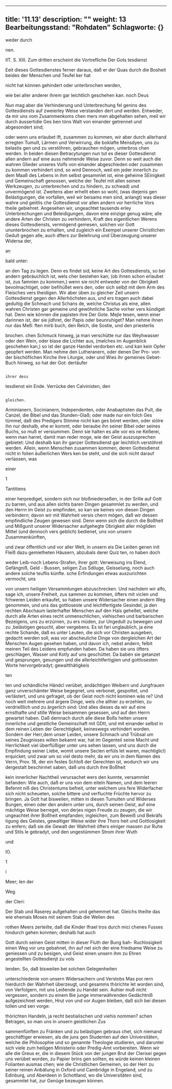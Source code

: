 
---
title: '11.13'
description: ""
weight: 13
Bearbeitungsstand: "Rohdaten"
Schlagworte: {}
---
<!-- Seite 516 -->


weder durch

nen.

IIT. S. XIII. Zum dritten erscheint die Vortrefliche Der Gots tesdienst

Eeit dieses Gottesdienstes ferner daraus, daß er der Quas durch die Bosheit beides der Menschen und Teufel ker hat

nicht hat können gehindert oder unterbrochen werden,

wie bei aller anderer ihrem gar leichtlich geschehen kan. noch Deus

Nun mag aber die Verhinderung und Unterbrechung fel genins des Gottesdiensts auf zweierley Weise verstanden dert und werden. Entweder, da mir uns vom Zusammenkoms chen mers men abgehalten sehen, meil wir durch äussertidie Ges ben tóns Walt von einander getrennet und abgesondert sind;

oder wenn uns erlaubet ift, zusammen zu kommen, wir aber durch allerhand erregten Tumult, Lärmen und Verwirrung, die boklafte Mensdyen, uns zu belastis gen und zu verstöhren, gebrauchen mögen, unterbros chen werden. In beiden diesen Betracytungen nun tut es dieser Gottesdienst allen andern auf eine auss nehmende Weise zuvor. Denn so weit auch die wahren Glieder unseres Volfs von einander abgeschieden oder zusammen zu kommen verhindert sind, so wird Dennoch, weil ein jeder innerlich zu dem Maaß des Lebens in ihm selbst gesammlet ist, eine geheime SEinigkeit und Gemeinschaft genossen, welche der Teufel mit allen seinen Werkzeugen, zu unterbrechen und zu hindern, zu schwad) und unvermögend ist. Zweitens aber erhellt eben so wohl, (was diejenis gen Belästigungen, die vorfallen, weil wir beisams men sind, anlangt) was dieser wahre und geiitlis che Gottesdienst vor allen andern vor herrliche Vors theile gebiehret. Angesehen wir, ungeachtet tausends erley Unterbrechungen und Beleidigungen, davon eine einzige genug wäre; alle andere Arten der Christen zu verhindern, Kraft des eigentlichen Werens dieses Gottesdiensts, vermögend gemesen, solchen vor Gott ununterbrochen zu erhalten, und zugleich ein Exempel unserer Christlichen Gedult gegen alle, auch dfters zur Belehrung und Überzeugung unserer Widersa der,

an



bald unter:
<!-- Seite 517 -->
an den Tag zu legen. Denn es findet sid; keine Art
des Gottesdiensts, so bei andern gebräuchlich ist, wels
cher bestehen kan; (ob ihnen schon erlaubet ist, zus
famnien zu kommen,) wenn sie nicht entweder von
der Obrigkeit bevolmachtiget, oder befihüßet wers
den, oder sich selbjt mit dem Arm des Fleisches vers
theidigen. Wir aber üben zu gleicher Zeit unsern
Gottesdienst gegen den Allerhöchsten aus, und ers
tragen auch dabei gedultig die Schmach und Schans
de, welche Christus als eine, allen wahren Christen
gar gemeine und gewöhnliche Sache vorher vers
kündiget hat. Denn wie können die papisten ihre Der Gote.
Mejle tesen, wenn einer darinnen ist, der sie jidhret, der Papis
oder beunruhiget? Man nehme ihnen nur das Meß: ften mirb
buch, den Relch, die Sostie, und den priesterlis

brochen.
chen Schmuck hinweg, ja man verschütte nur das
Weyhwasser oder den Wein, oder blase die Lichter
aus, (melches im Augenbilck geschehen kan,) so ist der
ganze Handel verdorben etc. und kan kein Opfer geopfert
werden. Man nehme den Lutheranern, oder denen Der Pro-
von der bischöflichen Kirche ihre Liturgie, oder und Wies
ihr gemeines Gebet-Buch hinweg, so hat der Got: dertäufer

                                                                             ihrer dess
tesdienst ein Ende. Verrücke den Calvinisten, den

                                                                                    gleichen.
Arminianern, Socinianern, Independenten, oder
Anabaptisten das Pult, die Canzel, die Bibel und
das Stunden-Glaß; oder made nur ein folch Ges
tümmel, daß des Predigers Stimme nicht kan ges
bóret werden, oder siólre ihn nur deshalb, ehe er kommt,
oder beraube ihn seiner Bibel oder seines Buchs, so
muß er versiummen. Denn sie halten es alle vor eis
ne Keßerei, wenn man harret, damit man reder
moge, wie der Geist auszusprechen gebietet: Und deshalb
 kan ihr ganzer Gottesdienst gar leichtlich verstöhret
werden. Allein, wenn Menschen zusammen kommen,
deren Gottesdienst nicht in folien äußerlichen Wers
ken be steht, und die sich nicht darauf verlassen, was

einer

1

Tantitiens
<!-- Seite 518 -->
einer herprediget, sondern sich nur bloßniederseßen, in der Srille auf Gott zu barren, und aus allen sichts baren Dingen gesammlet zu werden, und den Herrn im Geist zu empfinden, so kan sie keines von diesen Dingen verbindern; davon wir mit Wahrheit versis chern mögen, daß wir dessen empfindliche Zeugen gewesen sind. Denn wenn sich die durch die Boßheit und Mißgunit unserer Widersacher aufgehegte Obrigkeit aller mögliden Mittel (und dennoch vers geblich) bedienet, uns von unsern Zusammenkünften,

und zwar öffentlich und vor aller Welt, in unsern eis Die Leiðen genen init Fleiß dazu gemietheten Häusern, abzubals derer Quiz ten, ro haben doch

weder Leib-noch Lebens-Strafen, ihrer gott: Verweisung ins Elend, Gefängniß, Geld - Bussen, seligen Zus Sdiluge, Geisselung, noch auch andere solche teuflis künfte. sche Erfindungen etwas auszurichten vermocht, uns

von unsern heiligen Versammlungen abzuschrecken. Und nachdem wir alfo, sage ich, unsere Freiheit, zus sammen zu kommen, öfters mit viclen und fchweren Leiden erkaufet, so haben unsere Widersacher einen andern Weg genommen, und uns das gottloseste und leichtfertigste Gesindel, ja den rechten Abschaum lasterhafter Menschen auf den Hals geheßet, welche durch alle Arten eines recht unmenschlichen, viehischen und barbarischen Bezeigens, uns zu erzúrnen, zu ers müden, zur Ungedult zu bewegen und zu ,belästigen gesucht, aber vergebens. Es ist fari unglaublich, ja eine rechte Schande, daß es unter Leuten, die sich vor Christen ausgeben, gedacht werden soll, was vor abscheuliche Dinge von dergleichen Art der Menschen Augen gesehen haben, und davon ich, nebst andern, felbit meinen Teil des Leidens empfunden haben. Da haben sie uns öfters geschlagen, Wasser und Kotly auf uns geschüttet. Da babén sie getanzet und gesprungen, gesungen und die allerleichtfertigjien und gottlosesten Worte hervorgebradyt; gewaltthätigkeis

ten
<!-- Seite 519 -->

ten und schändliche Händcl verübet, andächtigen Weibern und Jungfrauen ganz unverschämter Weise begegnet, uns verbonet, gespottet, und verlästert, und uns gefraget, ob der Geist noch nicht kominen wäs re? Und noch weit mehrere und árgere Dinge, wels che allhier zu erzehlen, zu verdrießlich und zu ärgerlich sind: Und alles dieses da wir auf eine ernsthafte und stille Weise beisammen gesessen, und auf den Herrn gewartet haben. Daß demnach durch alle diese Boßs heiten unsere innerliche und geistliche Gemeinschaft mit GDtt, und mit einander selbst in dem reinen Leben der Gerechtigkeit, keineswegs verhindert worden. Sondern der Herr,dem unser Leiden, unsere Schmach und Trübsal um seines Zeugnisses willen bekannt war, hat im Gegenteil seine Macht und Herrlichkeit viel überflüßiger unter uns sehen lassen, und uns durch die Empfindung seiner Liebe, womit unsere Seclen erfüls let waren, machtiglicl) erquicket; und zwar um so viel desto mehr, da wir uns in dem Namen des Verrn, Prov. 18, der ein festes Schloß der Gerechten ist, wodurch wir uns dergestalt beschirmet saben, daß uns durch ihre Boßheit

kein innerlicher Nachtheil verursachet wers den kunnte, versammlet befanden: Wie auch, daß er uns von dem eiteln Namen, und dem leeren Befennt niß des Christentums  befreit, unter welchem uns fere Widerfacher sich nicht scheueten, solche bittere und verfluchte Früchte hervor zu bringen. Ja Gott hat bisweilen, mitten in diesen Tumulten und Widerses Bungen, einen oder den andern unter uns, durch seinen Geist, auf eine mächtige Weise berreget, von derjes nigen Freude zu zeugen, die wir ungeachtet ihrer Boßheit empfanden; ingleichen, zum Beweiß und Bekräfs tigung des Geistes, gewaltiger Weise wider ihre Thors heit und Gottlosigkeit zu enfern; daß sie die Gewalt der Wahrheit öfters einiger massen zur Ruhe und Stils le gebradyt, und den ungestümmen Strom ihrer Wuth

und

IO.

1



i

Meer; len der

Weg.

der Cleri:
<!-- Seite 520 -->
Der Stab und Raserey aufgehalten und gehemmet hat. Gleichs theilte das wie ehemals Moses mit seinem Stab die Wellen des

rothen Meers zerteilte, daß die Kinder Ifrael tros durch mici chenes Fusses hindurch gehen konnten; deshalb hat auch

Gott durch seinen Geist mitten in dieser Fluth der Bung bah- Ruchlosigkeit einen Weg vor uns gebahnet, ihn auf net sich der eine friedsame Weise zu geniessen und zu besigen, und Geist einen unsern ihm zu Ehren angestellten Gottesdienjt zu vols

lenden. So, daß bisweilen bei solchen Gelegenheiten

unterschiedenie von unsern Widersachern und Verstobs Mas por rern hierdurch der Wahrheit überzeugt, und gesamms thòrichte let worden sind, von Verfolgern, mit uns Leiðende zu Handel sein. Auhier muß nicht vergessen, sondern zu einem Bie junge immerwährenden Gedächtniß aufgezeichnet werden, Hrut von und vor Augen bleiben, daß sich bei diesen tollen und sen vorge:

thòrichten Handeln, ja recht bestialischen und viehis nommen? schen Betragen, so man uns in unsern geistlichen Zus

sammenfünften zu Fränken und zu belästigen gebraus chet, sich niemand geschäftiger erwiesen, als die juns gen Studenten auf den Universitäten, welche die Philosophie und so genannte Theologie studieren, und darunter sich viele zum heiligen Ministerio oder Predig-Amt vorbereiten. Wenn wir alle die Greus er, die in diesem Stück von der jungen Brut der Clerisei gegen uns verübet worden, zu Papier brins gen sollten, es würde keinen kleinen Folianten ausmas chen; wie die Christlichen Gemeinen, so der Herr zu seiner reinen Anbätung in Oxford und Cambridge in Engeland, und zu Edinburg, und Aberdeen in Schottland, wo die Universitäten sind, gesammlet hat, zur Genüge bezeugen können.

